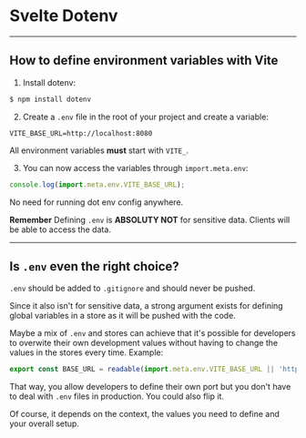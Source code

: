 # Svelte Dotenv

---

## How to define environment variables with Vite

1. Install dotenv:

```bash
$ npm install dotenv
```

2. Create a `.env` file in the root of your project and create a variable:

```text
VITE_BASE_URL=http://localhost:8080
```

All environment variables **must** start with `VITE_`.

3. You can now access the variables through `import.meta.env`:

```javascript
console.log(import.meta.env.VITE_BASE_URL);
```

No need for running dot env config anywhere.

**Remember** Defining `.env` is **ABSOLUTY NOT** for sensitive data. Clients will be able to access the data.

---

## Is `.env` even the right choice?

`.env` should be added to `.gitignore` and should never be pushed. 

Since it also isn't for sensitive data, a strong argument exists for defining global variables in a store as it will be pushed with the code. 

Maybe a mix of `.env` and stores can achieve that it's possible for developers to overwite their own development values without having to change the values in the stores every time. Example:

```javascript
export const BASE_URL = readable(import.meta.env.VITE_BASE_URL || 'http://myproductionwebsite.com');
```

That way, you allow developers to define their own port but you don't have to deal with `.env` files in production.  You could also flip it.

Of course, it depends on the context, the values you need to define and your overall setup. 

